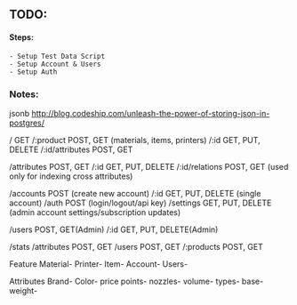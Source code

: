 ## TODO:

#### Steps:

	- Setup Test Data Script
	- Setup Account & Users
	- Setup Auth






### Notes:

jsonb
http://blog.codeship.com/unleash-the-power-of-storing-json-in-postgres/

/		GET
/:product		POST, GET (materials, items, printers)
	/:id	GET, PUT, DELETE
	/:id/attributes	POST, GET


/attributes		POST, GET
	/:id	GET, PUT, DELETE
	/:id/relations	POST, GET (used only for indexing cross attributes)


/accounts		POST   (create new account)
	/:id	GET, PUT, DELETE  (single account)
	/auth	POST   (login/logout/api key)
	/settings	GET, PUT, DELETE    (admin account settings/subscription updates)


/users		POST, GET(Admin)
	/:id	GET, PUT, DELETE(Admin)

/stats
	/attributes	POST, GET
	/users	POST, GET
	/:products	POST, GET


Feature
  Material-
  Printer-
  Item-
  Account-
  Users-

Attributes
  Brand-
  Color-
  price points-
  nozzles-
  volume-
  types-
  base-
  weight-
